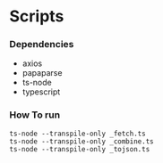Scripts
================

### Dependencies
- axios
- papaparse
- ts-node
- typescript


### How To run
```shell
ts-node --transpile-only _fetch.ts
ts-node --transpile-only _combine.ts
ts-node --transpile-only _tojson.ts
```
